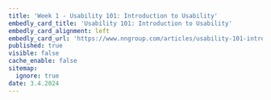 ```yaml
---
title: 'Week 1 - Usability 101: Introduction to Usability'
embedly_card_title: 'Usability 101: Introduction to Usability'
embedly_card_alignment: left
embedly_card_url: 'https://www.nngroup.com/articles/usability-101-introduction-to-usability/'
published: true
visible: false
cache_enable: false
sitemap:
  ignore: true
date: 3.4.2024
---
```

